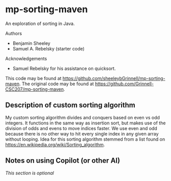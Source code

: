 # mp-sorting-maven

An exploration of sorting in Java.

Authors

* Benjamin Sheeley
* Samuel A. Rebelsky (starter code)

Acknowledgements

* Samuel Rebelsky for his assistance on quicksort.

This code may be found at <https://github.com/sheeleybGrinnell/mp-sorting-maven>. The original code may be found at <https://github.com/Grinnell-CSC207/mp-sorting-maven>.

Description of custom sorting algorithm
---------------------------------------

My custom sorting algorithm divides and conquers based on even vs odd integers. It functions in the same way as insertion sort, but makes use of the division of odds and evens to move indices faster. We use even and odd because there is no other way to hit every single index in any given array without looping. Idea for this sorting algorithm stemmed from a list found on <https://en.wikipedia.org/wiki/Sorting_algorithm>.

Notes on using Copilot (or other AI)
------------------------------------

_This section is optional_
